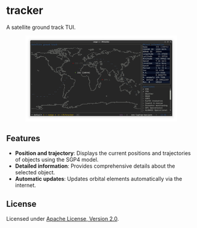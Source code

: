 # tracker

A satellite ground track TUI.

<p align="center"><img src="docs/screenshot.png" width=80%></p>

## Features

- **Position and trajectory**: Displays the current positions and trajectories of objects using the SGP4 model.
- **Detailed information**: Provides comprehensive details about the selected object.
- **Automatic updates**: Updates orbital elements automatically via the internet.

## License

Licensed under [Apache License, Version 2.0](LICENSE).
